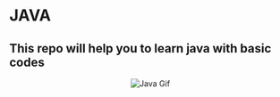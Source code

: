 # JAVA
## This repo will help you to learn java with basic codes
<div align="center">
  <img src="https://media1.giphy.com/media/jTOv3vZExOdfSapiZs/source.gif" alt="Java Gif">
  </div>
